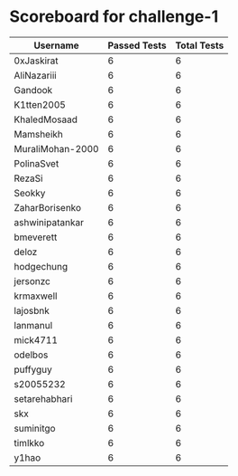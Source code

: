 # Scoreboard for challenge-1
| Username   | Passed Tests | Total Tests |
|------------|--------------|-------------|
| 0xJaskirat | 6 | 6 |
| AliNazariii | 6 | 6 |
| Gandook | 6 | 6 |
| K1tten2005 | 6 | 6 |
| KhaledMosaad | 6 | 6 |
| Mamsheikh | 6 | 6 |
| MuraliMohan-2000 | 6 | 6 |
| PolinaSvet | 6 | 6 |
| RezaSi | 6 | 6 |
| Seokky | 6 | 6 |
| ZaharBorisenko | 6 | 6 |
| ashwinipatankar | 6 | 6 |
| bmeverett | 6 | 6 |
| deloz | 6 | 6 |
| hodgechung | 6 | 6 |
| jersonzc | 6 | 6 |
| krmaxwell | 6 | 6 |
| lajosbnk | 6 | 6 |
| lanmanul | 6 | 6 |
| mick4711 | 6 | 6 |
| odelbos | 6 | 6 |
| puffyguy | 6 | 6 |
| s20055232 | 6 | 6 |
| setarehabhari | 6 | 6 |
| skx | 6 | 6 |
| suminitgo | 6 | 6 |
| timlkko | 6 | 6 |
| y1hao | 6 | 6 |
